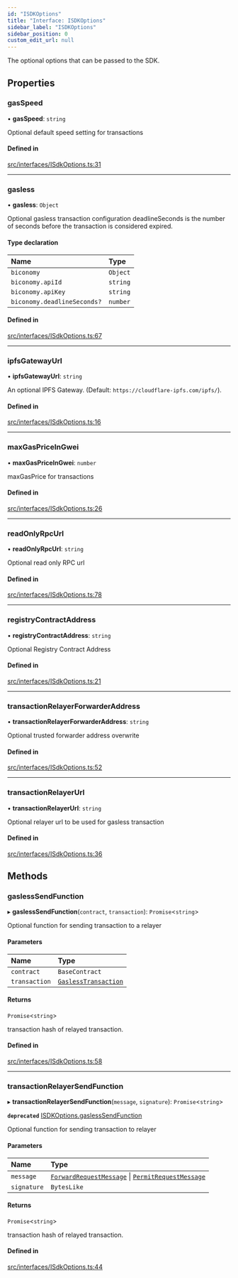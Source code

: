 ```yaml
---
id: "ISDKOptions"
title: "Interface: ISDKOptions"
sidebar_label: "ISDKOptions"
sidebar_position: 0
custom_edit_url: null
---
```


The optional options that can be passed to the SDK.

## Properties

### gasSpeed

• **gasSpeed**: `string`

Optional default speed setting for transactions

#### Defined in

[src/interfaces/ISdkOptions.ts:31](https://github.com/PrasoonPratham/nftlabs-sdk-ts/blob/ff1ad69/src/interfaces/ISdkOptions.ts#L31)

___

### gasless

• **gasless**: `Object`

Optional gasless transaction configuration
deadlineSeconds is the number of seconds before the transaction is considered expired.

#### Type declaration

| Name | Type |
| :------ | :------ |
| `biconomy` | `Object` |
| `biconomy.apiId` | `string` |
| `biconomy.apiKey` | `string` |
| `biconomy.deadlineSeconds?` | `number` |

#### Defined in

[src/interfaces/ISdkOptions.ts:67](https://github.com/PrasoonPratham/nftlabs-sdk-ts/blob/ff1ad69/src/interfaces/ISdkOptions.ts#L67)

___

### ipfsGatewayUrl

• **ipfsGatewayUrl**: `string`

An optional IPFS Gateway. (Default: `https://cloudflare-ipfs.com/ipfs/`).

#### Defined in

[src/interfaces/ISdkOptions.ts:16](https://github.com/PrasoonPratham/nftlabs-sdk-ts/blob/ff1ad69/src/interfaces/ISdkOptions.ts#L16)

___

### maxGasPriceInGwei

• **maxGasPriceInGwei**: `number`

maxGasPrice for transactions

#### Defined in

[src/interfaces/ISdkOptions.ts:26](https://github.com/PrasoonPratham/nftlabs-sdk-ts/blob/ff1ad69/src/interfaces/ISdkOptions.ts#L26)

___

### readOnlyRpcUrl

• **readOnlyRpcUrl**: `string`

Optional read only RPC url

#### Defined in

[src/interfaces/ISdkOptions.ts:78](https://github.com/PrasoonPratham/nftlabs-sdk-ts/blob/ff1ad69/src/interfaces/ISdkOptions.ts#L78)

___

### registryContractAddress

• **registryContractAddress**: `string`

Optional Registry Contract Address

#### Defined in

[src/interfaces/ISdkOptions.ts:21](https://github.com/PrasoonPratham/nftlabs-sdk-ts/blob/ff1ad69/src/interfaces/ISdkOptions.ts#L21)

___

### transactionRelayerForwarderAddress

• **transactionRelayerForwarderAddress**: `string`

Optional trusted forwarder address overwrite

#### Defined in

[src/interfaces/ISdkOptions.ts:52](https://github.com/PrasoonPratham/nftlabs-sdk-ts/blob/ff1ad69/src/interfaces/ISdkOptions.ts#L52)

___

### transactionRelayerUrl

• **transactionRelayerUrl**: `string`

Optional relayer url to be used for gasless transaction

#### Defined in

[src/interfaces/ISdkOptions.ts:36](https://github.com/PrasoonPratham/nftlabs-sdk-ts/blob/ff1ad69/src/interfaces/ISdkOptions.ts#L36)

## Methods

### gaslessSendFunction

▸ **gaslessSendFunction**(`contract`, `transaction`): `Promise`<`string`\>

Optional function for sending transaction to a relayer

#### Parameters

| Name | Type |
| :------ | :------ |
| `contract` | `BaseContract` |
| `transaction` | [`GaslessTransaction`](GaslessTransaction) |

#### Returns

`Promise`<`string`\>

transaction hash of relayed transaction.

#### Defined in

[src/interfaces/ISdkOptions.ts:58](https://github.com/PrasoonPratham/nftlabs-sdk-ts/blob/ff1ad69/src/interfaces/ISdkOptions.ts#L58)

___

### transactionRelayerSendFunction

▸ **transactionRelayerSendFunction**(`message`, `signature`): `Promise`<`string`\>

**`deprecated`** [ISDKOptions.gaslessSendFunction](ISDKOptions#gaslesssendfunction)

Optional function for sending transaction to relayer

#### Parameters

| Name | Type |
| :------ | :------ |
| `message` | [`ForwardRequestMessage`](../modules#forwardrequestmessage) \| [`PermitRequestMessage`](../modules#permitrequestmessage) |
| `signature` | `BytesLike` |

#### Returns

`Promise`<`string`\>

transaction hash of relayed transaction.

#### Defined in

[src/interfaces/ISdkOptions.ts:44](https://github.com/PrasoonPratham/nftlabs-sdk-ts/blob/ff1ad69/src/interfaces/ISdkOptions.ts#L44)
